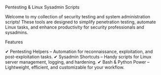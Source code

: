  Pentesting & Linux Sysadmin Scripts

Welcome to my collection of security testing and system administration scripts! These tools are designed to simplify penetration testing, automate Linux tasks, and enhance productivity for security professionals and sysadmins.

Features

✔ Pentesting Helpers – Automation for reconnaissance, exploitation, and post-exploitation tasks.
✔ Sysadmin Shortcuts – Handy scripts for Linux server management, logging, and hardening.
✔ Bash & Python Power – Lightweight, efficient, and customizable for your workflow.
